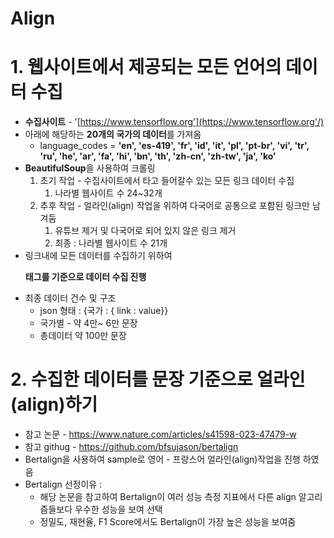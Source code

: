 # Align # 
# 1. 웹사이트에서 제공되는 모든 언어의 데이터 수집

- **수집사이트** - '[https://www.tensorflow.org'](https://www.tensorflow.org'/)
- 아래에 해당하는 **20개의 국가의 데이터**를 가져옴
    - language_codes = **'en', 'es-419', 'fr', 'id', 'it', 'pl', 'pt-br', 'vi', 'tr', 'ru', 'he', 'ar', 'fa', 'hi', 'bn', 'th', 'zh-cn', 'zh-tw', 'ja', 'ko’**
- **BeautifulSoup**을 사용하여 크롤링
    1. 초기 작업 - 수집사이트에서 타고 들어갈수 있는 모든 링크 데이터 수집
        1. 나라별 웹사이트 수 24~32개
    2. 추후 작업 - 얼라인(align) 작업을 위하여 다국어로 공통으로 포함된 링크만 남겨둠
        1. 유튜브 제거 및 다국어로 되어 있지 않은 링크 제거
        2. 최종 : 나라별 웹사이트 수 21개
- 링크내에 모든 데이터를 수집하기 위하여 **<p>태그를 기준으로 데이터 수집 진행**
- 최종 데이터 건수 및 구조
    - json 형태 : {국가 : { link : value}}
    - 국가별 - 약 4만~ 6만 문장
    - 총데이터 약 100만 문장

# 2. 수집한 데이터를 문장 기준으로 얼라인(align)하기

- 참고 논문 - https://www.nature.com/articles/s41598-023-47479-w
- 참고 githug - https://github.com/bfsujason/bertalign
- Bertalign을 사용하여 sample로 영어 - 프랑스어 얼라인(align)작업을 진행 하였음
- Bertalign 선정이유 :
    - 해당 논문을 참고하여 Bertalign이 여러 성능 측정 지표에서 다른 align 알고리즘들보다 우수한 성능을 보여 선택
    - 정밀도, 재현율, F1 Score에서도 Bertalign이 가장 높은 성능을 보여줌
